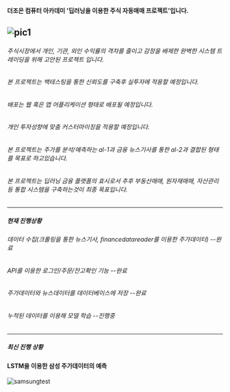 #### 더조은 컴퓨터 아카데미 '딥러닝을 이용한 주식 자동매매 프로젝트'입니다.
![pic1](https://user-images.githubusercontent.com/71945157/95052964-b7e21500-072a-11eb-80a1-8fd45293c0b0.png)
---
###### 주식시장에서 개인, 기관, 외인 수익률의 격차를 줄이고 감정을 배제한 완벽한 시스템 트레이딩을 위해 고안된 프로젝트 입니다.
###### 본 프로젝트는 백테스팅을 통한 신뢰도를 구축후 실투자에 적용할 예정입니다.
###### 배포는 웹 혹은 앱 어플리케이션 형태로 배포될 예정입니다.
###### 개인 투자성향에 맞춤 커스터마이징을 적용할 예정입니다.
###### 본 프로젝트는 주가를 분석/예측하는 al-1과 금융 뉴스기사를 통한 al-2과 결합된 형태를 목표로 하고있습니다.
###### 본 프로젝트는 딥러닝 금융 플랫폼의 효시로서 추후 부동산매매, 원자재매매, 자산관리등 통합 시스템을 구축하는것이 최종 목표입니다.
---
##### 현재 진행상황
###### 데이터 수집(크롤링을 통한 뉴스기사, financedatareader를 이용한 주가데이터) --완료
###### API를 이용한 로그인/주문/잔고확인 기능 --완료
###### 주가데이터와 뉴스데이터를 데이터베이스에 저장 --완료
###### 누적된 데이터를 이용해 모델 학습 --진행중

---
##### 최신 진행 상황

#### LSTM을 이용한 삼성 주가데이터의  예측
![samsungtest](https://user-images.githubusercontent.com/71945157/95051761-bfa0ba00-0728-11eb-99e0-ae89d5641db6.png)

